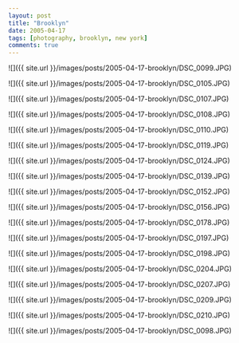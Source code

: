 ```yaml
---
layout: post
title: "Brooklyn"
date: 2005-04-17
tags: [photography, brooklyn, new york]
comments: true
---
```

![]({{ site.url }}/images/posts/2005-04-17-brooklyn/DSC_0099.JPG)

![]({{ site.url }}/images/posts/2005-04-17-brooklyn/DSC_0105.JPG)

![]({{ site.url }}/images/posts/2005-04-17-brooklyn/DSC_0107.JPG)

![]({{ site.url }}/images/posts/2005-04-17-brooklyn/DSC_0108.JPG)

![]({{ site.url }}/images/posts/2005-04-17-brooklyn/DSC_0110.JPG)

![]({{ site.url }}/images/posts/2005-04-17-brooklyn/DSC_0119.JPG)

![]({{ site.url }}/images/posts/2005-04-17-brooklyn/DSC_0124.JPG)

![]({{ site.url }}/images/posts/2005-04-17-brooklyn/DSC_0139.JPG)

![]({{ site.url }}/images/posts/2005-04-17-brooklyn/DSC_0152.JPG)

![]({{ site.url }}/images/posts/2005-04-17-brooklyn/DSC_0156.JPG)

![]({{ site.url }}/images/posts/2005-04-17-brooklyn/DSC_0178.JPG)

![]({{ site.url }}/images/posts/2005-04-17-brooklyn/DSC_0197.JPG)

![]({{ site.url }}/images/posts/2005-04-17-brooklyn/DSC_0198.JPG)

![]({{ site.url }}/images/posts/2005-04-17-brooklyn/DSC_0204.JPG)

![]({{ site.url }}/images/posts/2005-04-17-brooklyn/DSC_0207.JPG)

![]({{ site.url }}/images/posts/2005-04-17-brooklyn/DSC_0209.JPG)

![]({{ site.url }}/images/posts/2005-04-17-brooklyn/DSC_0210.JPG)

![]({{ site.url }}/images/posts/2005-04-17-brooklyn/DSC_0098.JPG)
